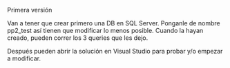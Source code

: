 Primera versión

Van a tener que crear primero una DB en SQL Server. Ponganle de nombre pp2_test así tienen que modificar lo menos posible.
Cuando la hayan creado, pueden correr los 3 queries que les dejo.

Después pueden abrir la solución en Visual Studio para probar y/o empezar a modificar.
